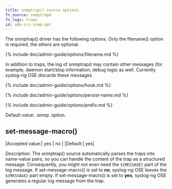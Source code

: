 ```yaml
---
title: snmptrap() source options
fn_source: snmptrapd
fn_logs: traps
id: adm-src-snmp-opt
---
```


The snmptrap() driver has the following options. Only the filename()
option is required, the others are optional.

{% include doc/admin-guide/options/filename.md %}

In addition to traps, the log of snmptrapd may contain other messages
(for example, daemon start/stop information, debug logs) as well.
Currently syslog-ng OSE discards these messages.

{% include doc/admin-guide/options/hook.md %}

{% include doc/admin-guide/options/persist-name.md %}

{% include doc/admin-guide/options/prefix.md %}

Default value: .snmp. option.

## set-message-macro()

|Accepted value:| yes \| no |
|Default:|   yes|

*Description:* The snmptrap() source automatically parses the traps into
name-value pairs, so you can handle the content of the trap as a
structured message. Consequently, you might not even need the
`${MESSAGE}` part of the log message. If set-message-macro() is set to
**no**, syslog-ng OSE leaves the `${MESSAGE}` part empty. If
set-message-macro() is set to **yes**, syslog-ng OSE generates a regular
log message from the trap.
